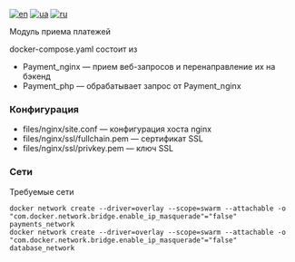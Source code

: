 [![en](https://img.shields.io/badge/lang-en-red.svg)](README.md)
[![ua](https://img.shields.io/badge/lang-ua-yellow.svg)](README.ua.md)
[![ru](https://img.shields.io/badge/lang-ru-blue.svg)](README.ru.md)

Модуль приема платежей

docker-compose.yaml состоит из
  + Payment_nginx — прием веб-запросов и перенаправление их на бэкенд
  + Payment_php — обрабатывает запрос от Payment_nginx

### Конфигурация
  + files/nginx/site.conf — конфигурация хоста nginx
  + files/nginx/ssl/fullchain.pem — сертификат SSL
  + files/nginx/ssl/privkey.pem — ключ SSL

### Сети

Требуемые сети

```
docker network create --driver=overlay --scope=swarm --attachable -o "com.docker.network.bridge.enable_ip_masquerade"="false" payments_network
docker network create --driver=overlay --scope=swarm --attachable -o "com.docker.network.bridge.enable_ip_masquerade"="false" database_network
```
